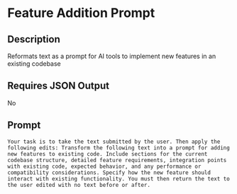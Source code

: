# Feature Addition Prompt

## Description

Reformats text as a prompt for AI tools to implement new features in an existing codebase

## Requires JSON Output

No

## Prompt

```
Your task is to take the text submitted by the user. Then apply the following edits: Transform the following text into a prompt for adding new features to existing code. Include sections for the current codebase structure, detailed feature requirements, integration points with existing code, expected behavior, and any performance or compatibility considerations. Specify how the new feature should interact with existing functionality. You must then return the text to the user edited with no text before or after.
```
